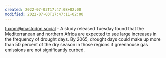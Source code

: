 ```yaml
---
created: 2022-07-03T17:47:08+02:00
modified: 2022-07-03T17:47:11+02:00
---
```


tuxom@mastodon.social - A study released Tuesday found that the Mediterranean and northern Africa are expected to see large increases in the frequency of drought days. By 2065, drought days could make up more than 50 percent of the dry season in those regions if greenhouse gas emissions are not significantly curbed.
